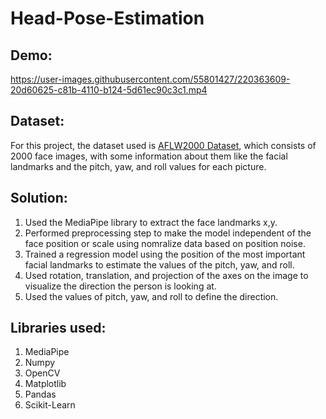 # Head-Pose-Estimation

## Demo:
https://user-images.githubusercontent.com/55801427/220363609-20d60625-c81b-4110-b124-5d61ec90c3c1.mp4

## Dataset:  
For this project, the dataset used is <a href=http://www.cbsr.ia.ac.cn/users/xiangyuzhu/projects/3DDFA/Database/AFLW2000-3D.zip>AFLW2000 Dataset</a>, which consists of 2000 face images, with some information about them like the facial landmarks and the pitch, yaw, and roll values for each picture.

## Solution:
1. Used the MediaPipe library to extract the face landmarks x,y.
2. Performed preprocessing step to make the model independent of the face position or scale using nomralize data based on position noise.
3. Trained a regression model using the position of the most important facial landmarks to estimate the values of the pitch, yaw, and roll.
4. Used rotation, translation, and projection of the axes on the image to visualize the direction the person is looking at.
5. Used the values of pitch, yaw, and roll to define the direction.  


## Libraries used:
1. MediaPipe
2. Numpy
3. OpenCV
4. Matplotlib
5. Pandas
6. Scikit-Learn
